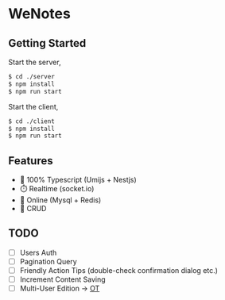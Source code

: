 # WeNotes

## Getting Started

Start the server,

```bash
$ cd ./server
$ npm install
$ npm run start
```

Start the client,

```bash
$ cd ./client
$ npm install
$ npm run start
```

## Features

- 💪 100% Typescript (Umijs + Nestjs)
- ⏱️ Realtime (socket.io)
- 💾 Online (Mysql + Redis)
- 📒 CRUD

## TODO

- [ ] Users Auth
- [ ] Pagination Query
- [ ] Friendly Action Tips (double-check confirmation dialog etc.)
- [ ] Increment Content Saving
- [ ] Multi-User Edition -> [OT](https://operational-transformation.github.io/index.html)
